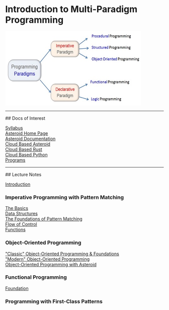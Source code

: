 # Introduction to Multi-Paradigm Programming

![paradigms](paradigms.jpg)

<hr>
## Docs of Interest

[Syllabus](docs/syllabus.pdf)<br>
[Asteroid Home Page](https://asteroid-lang.org)<br>
[Asteroid Documentation](https://asteroid-lang.readthedocs.io/en/latest)<br>
[Cloud Based Asteroid](https://replit.com/@lutzhamel/asteroid-csc493#README.md)<br>
[Cloud Based Rust](https://replit.com/@lutzhamel/rust-csc493)<br>
[Cloud Based Python](https://replit.com/@lutzhamel/python-csc493)<br>
[Programs](https://github.com/lutzhamel/CSC493/tree/main/programs)<br>

<hr>
## Lecture Notes

[Introduction](notes/csc493-ln001.pdf)<br>

### Imperative Programming with Pattern Matching

[The Basics](notes/csc493-ln002.pdf)<br>
[Data Structures](notes/csc493-ln003.pdf)<br>
[The Foundations of Pattern Matching](notes/csc493-ln004.pdf)<br>
[Flow of Control](notes/csc493-ln005.pdf)<br>
[Functions](notes/csc493-ln006.pdf)<br>

### Object-Oriented Programming

["Classic" Object-Oriented Programming & Foundations](notes/csc493-ln007.pdf)<br>
["Modern" Object-Oriented Programming](notes/csc493-ln008.pdf)<br>
[Object-Oriented Programming with Asteroid](notes/csc493-ln009.pdf)<br>

### Functional Programming

[Foundation](notes/csc493-ln010.pdf)<br>


### Programming with First-Class Patterns





